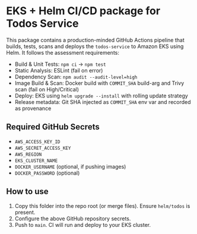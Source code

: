# EKS + Helm CI/CD package for Todos Service 

This package contains a production-minded GitHub Actions pipeline that builds, tests, scans and deploys the `todos-service` to Amazon EKS using Helm. It follows the assessment requirements:

- Build & Unit Tests: `npm ci` → `npm test`
- Static Analysis: ESLint (fail on error)
- Dependency Scan: `npm audit --audit-level=high`
- Image Build & Scan: Docker build with `COMMIT_SHA` build-arg and Trivy scan (fail on High/Critical)
- Deploy: EKS using `helm upgrade --install` with rolling update strategy
- Release metadata: Git SHA injected as `COMMIT_SHA` env var and recorded as provenance

## Required GitHub Secrets
- `AWS_ACCESS_KEY_ID`
- `AWS_SECRET_ACCESS_KEY`
- `AWS_REGION`
- `EKS_CLUSTER_NAME`
- `DOCKER_USERNAME` (optional, if pushing images)
- `DOCKER_PASSWORD` (optional)

## How to use
1. Copy this folder into the repo root (or merge files). Ensure `helm/todos` is present.
2. Configure the above GitHub repository secrets.
3. Push to `main`. CI will run and deploy to your EKS cluster.
